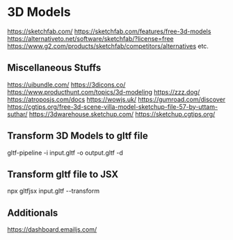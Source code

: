 # 3D Models

https://sketchfab.com/
https://sketchfab.com/features/free-3d-models
https://alternativeto.net/software/sketchfab/?license=free
https://www.g2.com/products/sketchfab/competitors/alternatives
etc.

## Miscellaneous Stuffs

https://uibundle.com/
https://3dicons.co/
https://www.producthunt.com/topics/3d-modeling
https://zzz.dog/
https://atroposjs.com/docs
https://wowjs.uk/
https://gumroad.com/discover
https://cgtips.org/free-3d-scene-villa-model-sketchup-file-57-by-uttam-suthar/
https://3dwarehouse.sketchup.com/
https://sketchup.cgtips.org/

## Transform 3D Models to gltf file

gltf-pipeline -i input.gltf -o output.gltf -d

## Transform gltf file to JSX

npx gltfjsx input.gltf --transform

## Additionals

https://dashboard.emailjs.com/
